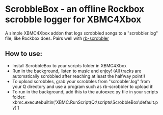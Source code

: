 # ScrobbleBox - an offline Rockbox scrobble logger for XBMC4Xbox
A simple XBMC4Xbox addon that logs scrobbled songs to a "scrobbler.log" file, like Rockbox does. Pairs well with [rb-scrobbler](https://github.com/jeselnik/rb-scrobbler)

## How to use:
- Install ScrobbleBox to your scripts folder in XBMC4Xbox
- Run in the background, listen to music and enjoy! (All tracks are automatically scrobbled after reaching at least the halfway point!)
- To upload scrobbles, grab your scrobbles from "scrobbler.log" from your Q directory and use a program such as rb-scrobbler to upload it!
- To run in the background, add this to the autoexec.py file in your scripts folder: xbmc.executebuiltin('XBMC.RunScript(Q:\\scripts\\ScrobbleBox\\default.py)')
